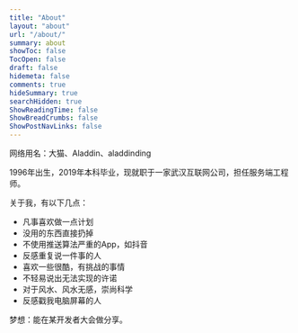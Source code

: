 ```yaml
---
title: "About"
layout: "about"
url: "/about/"
summary: about
showToc: false
TocOpen: false
draft: false
hidemeta: false
comments: true
hideSummary: true
searchHidden: true
ShowReadingTime: false
ShowBreadCrumbs: false
ShowPostNavLinks: false
---
```


网络用名：大猫、Aladdin、aladdinding

1996年出生，2019年本科毕业，现就职于一家武汉互联网公司，担任服务端工程师。

关于我，有以下几点：

- 凡事喜欢做一点计划
- 没用的东西直接扔掉
- 不使用推送算法严重的App，如抖音
- 反感重复说一件事的人
- 喜欢一些很酷，有挑战的事情
- 不轻易说出无法实现的许诺
- 对于风水、风水无感，崇尚科学
- 反感戳我电脑屏幕的人

梦想：能在某开发者大会做分享。